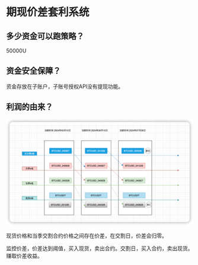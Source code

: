 # 期现价差套利系统

## 多少资金可以跑策略？

50000U



## 资金安全保障？ 

资金存放在子账户，子账号授权API没有提现功能。



## 利润的由来？

![image-20240625202703389](https://raw.githubusercontent.com/wendingtaoli/wendingtaoli.github.io/main/image/image-20240625202703389.png)



现货价格和当季交割合约价格之间存在价差，在交割日，价差会归零。

监控价差，价差达到阈值，买入现货，卖出合约。交割日，买入合约，卖出现货。赚取价差收益。





